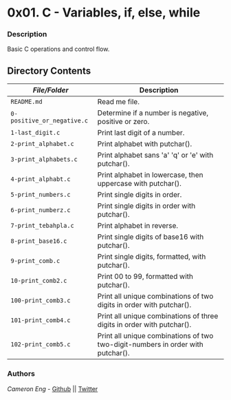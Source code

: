 # 0x01. C - Variables, if, else, while
### Description
Basic C operations and control flow.

## Directory Contents

|   ***File/Folder***    |  **Description**                       |
|---------------|---------------------------------------|
| `README.md` |  Read me file. |
| `0-positive_or_negative.c` | Determine if a number is negative, positive or zero. |
| `1-last_digit.c` | Print last digit of a number. |
| `2-print_alphabet.c` | Print alphabet with putchar(). |
| `3-print_alphabets.c` | Print alphabet sans 'a' 'q' or 'e' with putchar(). |
| `4-print_alphabt.c` | Print alphabet in lowercase, then uppercase with putchar(). |
| `5-print_numbers.c` | Print single digits in order. |
| `6-print_numberz.c` | Print single digits in order with putchar(). |
| `7-print_tebahpla.c` | Print alphabet in reverse. |
| `8-print_base16.c` | Print single digits of base16 with putchar(). |
| `9-print_comb.c` | Print single digits, formatted, with putchar(). |
| `10-print_comb2.c` | Print 00 to 99, formatted with putchar(). |
| `100-print_comb3.c` | Print all unique combinations of two digits in order with putchar(). |
| `101-print_comb4.c` | Print all unique combinations of three digits in order with putchar(). |
| `102-print_comb5.c` | Print all unique combinations of two two-digit-numbers in order with putchar(). |

### Authors
*Cameron Eng* - [Github](https://github.com/c_eng/) || [Twitter](https://twitter.com/c33Eng)
